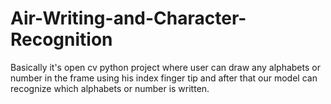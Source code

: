 # Air-Writing-and-Character-Recognition
Basically it's open cv python project where user can draw any alphabets or number in the frame using his index finger tip and after that our model can recognize which alphabets or number is written.
